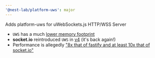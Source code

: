 ```yaml
---
'@nest-lab/platform-uws': major
---
```


Adds platform-uws for uWebSockets.js HTTP/WSS Server

- `UWS` has a much [lower memory footprint](https://socket.io/docs/v4/memory-usage/)
- **socket.io** reintroduced `UWS` in [v4](https://socket.io/docs/v4/server-installation/#usage-with-uwebsockets) (it's back again!)
- Performance is allegedly ["8x that of fastify and at least 10x that of socket.io"](https://github.com/uNetworking/uWebSockets.js#zap-simple-performance)
